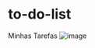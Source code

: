 # to-do-list
Minhas Tarefas
![image](https://github.com/douglaslimaluz/to-do-list/assets/60515470/48fe1bee-4aaa-423c-be7c-a09aa8d7ea1d)
